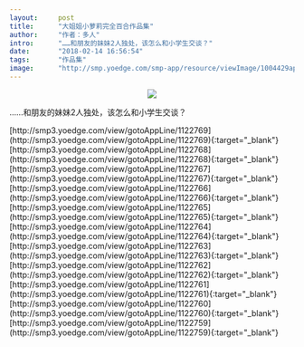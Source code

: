 ```yaml
---
layout:     post
title:      "大姐姐小萝莉完全百合作品集"
author:     "作者：多人"
intro:      "……和朋友的妹妹2人独处，该怎么和小学生交谈？"
date:       "2018-02-14 16:56:54"
tags:       "作品集"
image:      "http://smp.yoedge.com/smp-app/resource/viewImage/1004429appline.png"
---
```

<div style="text-align: center">
<p><img src="http://smp.yoedge.com/smp-app/resource/viewImage/1004429appline.png"/></p>
</div>
<p class="post-meta">
<span>……和朋友的妹妹2人独处，该怎么和小学生交谈？</span>
</p>
[http://smp3.yoedge.com/view/gotoAppLine/1122769](http://smp3.yoedge.com/view/gotoAppLine/1122769){:target="_blank"}
[http://smp3.yoedge.com/view/gotoAppLine/1122768](http://smp3.yoedge.com/view/gotoAppLine/1122768){:target="_blank"}
[http://smp3.yoedge.com/view/gotoAppLine/1122767](http://smp3.yoedge.com/view/gotoAppLine/1122767){:target="_blank"}
[http://smp3.yoedge.com/view/gotoAppLine/1122766](http://smp3.yoedge.com/view/gotoAppLine/1122766){:target="_blank"}
[http://smp3.yoedge.com/view/gotoAppLine/1122765](http://smp3.yoedge.com/view/gotoAppLine/1122765){:target="_blank"}
[http://smp3.yoedge.com/view/gotoAppLine/1122764](http://smp3.yoedge.com/view/gotoAppLine/1122764){:target="_blank"}
[http://smp3.yoedge.com/view/gotoAppLine/1122763](http://smp3.yoedge.com/view/gotoAppLine/1122763){:target="_blank"}
[http://smp3.yoedge.com/view/gotoAppLine/1122762](http://smp3.yoedge.com/view/gotoAppLine/1122762){:target="_blank"}
[http://smp3.yoedge.com/view/gotoAppLine/1122761](http://smp3.yoedge.com/view/gotoAppLine/1122761){:target="_blank"}
[http://smp3.yoedge.com/view/gotoAppLine/1122760](http://smp3.yoedge.com/view/gotoAppLine/1122760){:target="_blank"}
[http://smp3.yoedge.com/view/gotoAppLine/1122759](http://smp3.yoedge.com/view/gotoAppLine/1122759){:target="_blank"}


